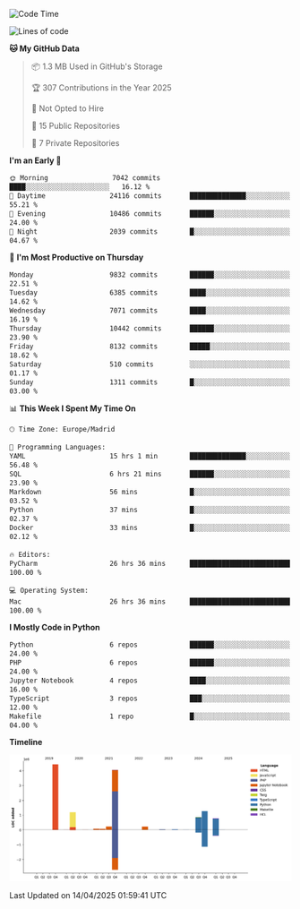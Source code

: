 <!--START_SECTION:waka-->
![Code Time](http://img.shields.io/badge/Code%20Time-764%20hrs%205%20mins-blue)

![Lines of code](https://img.shields.io/badge/From%20Hello%20World%20I%27ve%20Written-13.2%20million%20lines%20of%20code-blue)

**🐱 My GitHub Data** 

> 📦 1.3 MB Used in GitHub's Storage 
 > 
> 🏆 307 Contributions in the Year 2025
 > 
> 🚫 Not Opted to Hire
 > 
> 📜 15 Public Repositories 
 > 
> 🔑 7 Private Repositories 
 > 
**I'm an Early 🐤** 

```text
🌞 Morning                7042 commits        ████░░░░░░░░░░░░░░░░░░░░░   16.12 % 
🌆 Daytime                24116 commits       ██████████████░░░░░░░░░░░   55.21 % 
🌃 Evening                10486 commits       ██████░░░░░░░░░░░░░░░░░░░   24.00 % 
🌙 Night                  2039 commits        █░░░░░░░░░░░░░░░░░░░░░░░░   04.67 % 
```
📅 **I'm Most Productive on Thursday** 

```text
Monday                   9832 commits        ██████░░░░░░░░░░░░░░░░░░░   22.51 % 
Tuesday                  6385 commits        ████░░░░░░░░░░░░░░░░░░░░░   14.62 % 
Wednesday                7071 commits        ████░░░░░░░░░░░░░░░░░░░░░   16.19 % 
Thursday                 10442 commits       ██████░░░░░░░░░░░░░░░░░░░   23.90 % 
Friday                   8132 commits        █████░░░░░░░░░░░░░░░░░░░░   18.62 % 
Saturday                 510 commits         ░░░░░░░░░░░░░░░░░░░░░░░░░   01.17 % 
Sunday                   1311 commits        █░░░░░░░░░░░░░░░░░░░░░░░░   03.00 % 
```


📊 **This Week I Spent My Time On** 

```text
🕑︎ Time Zone: Europe/Madrid

💬 Programming Languages: 
YAML                     15 hrs 1 min        ██████████████░░░░░░░░░░░   56.48 % 
SQL                      6 hrs 21 mins       ██████░░░░░░░░░░░░░░░░░░░   23.90 % 
Markdown                 56 mins             █░░░░░░░░░░░░░░░░░░░░░░░░   03.52 % 
Python                   37 mins             █░░░░░░░░░░░░░░░░░░░░░░░░   02.37 % 
Docker                   33 mins             █░░░░░░░░░░░░░░░░░░░░░░░░   02.12 % 

🔥 Editors: 
PyCharm                  26 hrs 36 mins      █████████████████████████   100.00 % 

💻 Operating System: 
Mac                      26 hrs 36 mins      █████████████████████████   100.00 % 
```

**I Mostly Code in Python** 

```text
Python                   6 repos             ██████░░░░░░░░░░░░░░░░░░░   24.00 % 
PHP                      6 repos             ██████░░░░░░░░░░░░░░░░░░░   24.00 % 
Jupyter Notebook         4 repos             ████░░░░░░░░░░░░░░░░░░░░░   16.00 % 
TypeScript               3 repos             ███░░░░░░░░░░░░░░░░░░░░░░   12.00 % 
Makefile                 1 repo              █░░░░░░░░░░░░░░░░░░░░░░░░   04.00 % 
```



**Timeline**

![Lines of Code chart](https://raw.githubusercontent.com/danisoronellas/danisoronellas/main/assets/bar_graph.png)


 Last Updated on 14/04/2025 01:59:41 UTC
<!--END_SECTION:waka-->
